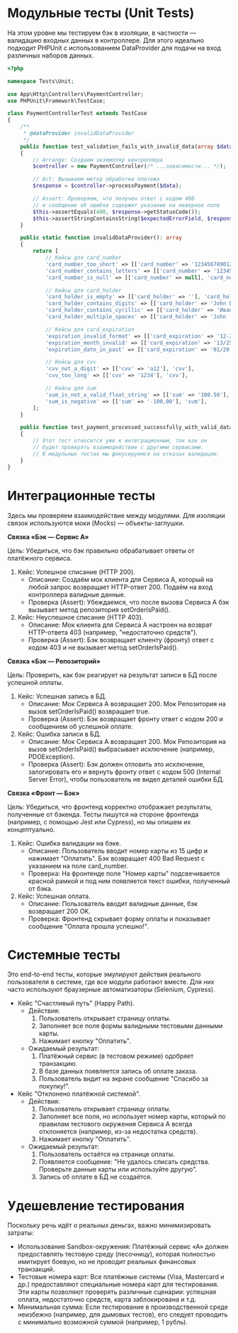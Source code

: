 # Модульные тесты (Unit Tests)
На этом уровне мы тестируем бэк в изоляции, в частности — валидацию входных данных в контроллере. 
Для этого идеально подходит PHPUnit с использованием DataProvider для подачи на вход различных наборов данных.


```php
<?php

namespace Tests\Unit;

use App\Http\Controllers\PaymentController;
use PHPUnit\Framework\TestCase;

class PaymentControllerTest extends TestCase
{
    /**
     * @dataProvider invalidDataProvider
     */
    public function test_validation_fails_with_invalid_data(array $data, string $expectedErrorField): void
    {
        // Arrange: Создаем экземпляр контроллера
        $controller = new PaymentController(/* ...зависимости... */);

        // Act: Вызываем метод обработки платежа
        $response = $controller->processPayment($data);

        // Assert: Проверяем, что получен ответ с кодом 400
        // и сообщение об ошибке содержит указание на неверное поле
        $this->assertEquals(400, $response->getStatusCode());
        $this->assertStringContainsString($expectedErrorField, $response->getContent());
    }

    public static function invalidDataProvider(): array
    {
        return [
            // Кейсы для card_number
            'card_number_too_short' => [['card_number' => '123456789012345'], 'card_number'],
            'card_number_contains_letters' => [['card_number' => '123456789012345a'], 'card_number'],
            'card_number_is_null' => [['card_number' => null], 'card_number'],

            // Кейсы для card_holder
            'card_holder_is_empty' => [['card_holder' => ''], 'card_holder'],
            'card_holder_contains_digits' => [['card_holder' => 'John Doe 1'], 'card_holder'],
            'card_holder_contains_cyrillic' => [['card_holder' => 'Иван Иванов'], 'card_holder'],
            'card_holder_multiple_spaces' => [['card_holder' => 'John  Doe'], 'card_holder'],

            // Кейсы для card_expiration
            'expiration_invalid_format' => [['card_expiration' => '12-25'], 'card_expiration'],
            'expiration_month_invalid' => [['card_expiration' => '13/25'], 'card_expiration'],
            'expiration_date_in_past' => [['card_expiration' => '01/20'], 'card_expiration'],

            // Кейсы для cvv
            'cvv_not_a_digit' => [['cvv' => 'a12'], 'cvv'],
            'cvv_too_long' => [['cvv' => '1234'], 'cvv'],

            // Кейсы для sum
            'sum_is_not_a_valid_float_string' => [['sum' => '100.50'], 'sum'], // Ожидается запятая
            'sum_is_negative' => [['sum' => '-100,00'], 'sum'],
        ];
    }

    public function test_payment_processed_successfully_with_valid_data(): void
    {
        // Этот тест относится уже к интеграционным, так как он
        // будет проверять взаимодействие с другими сервисами.
        // В модульных тестах мы фокусируемся на отказах валидации.
    }
}
```

# Интеграционные тесты

Здесь мы проверяем взаимодействие между модулями. Для изоляции связок используются моки (Mocks) — объекты-заглушки.

**Связка «Бэк — Сервис А»**

Цель: Убедиться, что бэк правильно обрабатывает ответы от платёжного сервиса.

1.  Кейс: Успешное списание (HTTP 200).
    *   Описание: Создаём мок клиента для Сервиса А, который на любой запрос возвращает HTTP-ответ 200. Подаём на вход контроллера валидные данные.
    *   Проверка (Assert): Убеждаемся, что после вызова Сервиса А бэк вызывает метод репозитория setOrderIsPaid().
2.  Кейс: Неуспешное списание (HTTP 403).
    *   Описание: Мок клиента для Сервиса А настроен на возврат HTTP-ответа 403 (например, "недостаточно средств").
    *   Проверка (Assert): Бэк возвращает клиенту (фронту) ответ с кодом 403 и не вызывает метод setOrderIsPaid().

**Связка «Бэк — Репозиторий»**

Цель: Проверить, как бэк реагирует на результат записи в БД после успешной оплаты.

1.  Кейс: Успешная запись в БД.
    *   Описание: Мок Сервиса А возвращает 200. Мок Репозитория на вызов setOrderIsPaid() возвращает true.
    *   Проверка (Assert): Бэк возвращает фронту ответ с кодом 200 и сообщением об успешной оплате.
2.  Кейс: Ошибка записи в БД.
    *   Описание: Мок Сервиса А возвращает 200. Мок Репозитория на вызов setOrderIsPaid() выбрасывает исключение (например, PDOException).
    *   Проверка (Assert): Бэк должен отловить это исключение, залогировать его и вернуть фронту ответ с кодом 500 (Internal Server Error), чтобы пользователь не видел деталей ошибки БД.

**Связка «Фронт — Бэк»**

Цель: Убедиться, что фронтенд корректно отображает результаты, полученные от бэкенда. Тесты пишутся на стороне фронтенда (например, с помощью Jest или Cypress), но мы опишем их концептуально.

1.  Кейс: Ошибка валидации на бэке.
    *   Описание: Пользователь вводит номер карты из 15 цифр и нажимает "Оплатить". Бэк возвращает 400 Bad Request с указанием на поле card\_number.
    *   Проверка: На фронтенде поле "Номер карты" подсвечивается красной рамкой и под ним появляется текст ошибки, полученный от бэка.
2.  Кейс: Успешная оплата.
    *   Описание: Пользователь вводит валидные данные, бэк возвращает 200 OK.
    *   Проверка: Фронтенд скрывает форму оплаты и показывает сообщение "Оплата прошла успешно!".

# Системные тесты

Это end-to-end тесты, которые эмулируют действия реального пользователя в системе, где все модули работают вместе. Для них часто используют браузерные автоматизаторы (Selenium, Cypress).

*   Кейс "Счастливый путь" (Happy Path).
    *   Действия:
        1.  Пользователь открывает страницу оплаты.
        2.  Заполняет все поля формы валидными тестовыми данными карты.
        3.  Нажимает кнопку "Оплатить".
    *   Ожидаемый результат:
        1.  Платёжный сервис (в тестовом режиме) одобряет транзакцию.
        2.  В базе данных появляется запись об оплате заказа.
        3.  Пользователь видит на экране сообщение "Спасибо за покупку!".
*   Кейс "Отклонено платёжной системой".
    *   Действия:
        1.  Пользователь открывает страницу оплаты.
        2.  Заполняет все поля, но использует номер карты, который по правилам тестового окружения Сервиса А всегда отклоняется (например, из-за недостатка средств).
        3.  Нажимает кнопку "Оплатить".
    *   Ожидаемый результат:
        1.  Пользователь остаётся на странице оплаты.
        2.  Появляется сообщение: "Не удалось списать средства. Проверьте данные карты или используйте другую".
        3.  Запись об оплате в БД не создаётся.

# Удешевление тестирования

Поскольку речь идёт о реальных деньгах, важно минимизировать затраты:

*   Использование Sandbox-окружения: Платёжный сервис «А» должен предоставлять тестовую среду (песочницу), которая полностью имитирует боевую, но не проводит реальных финансовых транзакций.
*   Тестовые номера карт: Все платёжные системы (Visa, Mastercard и др.) предоставляют специальные номера карт для тестирования. Эти карты позволяют проверять различные сценарии: успешная оплата, недостаточно средств, карта заблокирована и т.д.
*   Минимальная сумма: Если тестирование в производственной среде неизбежно (например, для дымовых тестов), его следует проводить с минимально возможной суммой (например, 1 рубль).